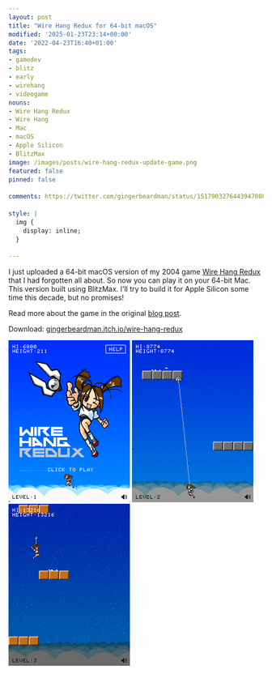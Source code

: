 ```yaml
---
layout: post
title: "Wire Hang Redux for 64-bit macOS"
modified: '2025-01-23T23:14+00:00'
date: '2022-04-23T16:40+01:00'
tags:
- gamedev
- blitz
- early
- wirehang
- videogame
nouns:
- Wire Hang Redux
- Wire Hang
- Mac
- macOS
- Apple Silicon
- BlitzMax
image: /images/posts/wire-hang-redux-update-game.png
featured: false
pinned: false

comments: https://twitter.com/gingerbeardman/status/1517903276443947008

style: |
  img {
    display: inline;
  }

---
```


I just uploaded a 64-bit macOS version of my 2004 game [Wire Hang Redux](/2004/06/20/wire-hang-redux/) that I had forgotten all about. So now you can play it on your 64-bit Mac. This version built using BlitzMax. I'll try to build it for Apple Silicon some time this decade, but no promises!

Read more about the game in the original [blog post](/2004/06/20/wire-hang-redux/).

Download: [gingerbeardman.itch.io/wire-hang-redux](https://gingerbeardman.itch.io/wire-hang-redux)

![IMG](/images/posts/wire-hang-redux-update-title.png)
![IMG](/images/posts/wire-hang-redux-update-clouds.png)
![IMG](/images/posts/wire-hang-redux-update-stars.png)
